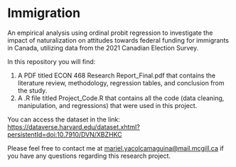 # Immigration
An empirical analysis using ordinal probit regression to investigate the impact of naturalization on attitudes towards federal funding for immigrants in Canada, utilizing data from the 2021 Canadian Election Survey.

In this repository you will find:
  1. A PDF titled ECON 468 Research Report_Final.pdf that contains the literature review, methodology, regression tables, and conclusion from the study.
  2. A .R file titled Project_Code.R that contains all the code (data cleaning, manipulation, and regressions) that were used in this project.

You can access the dataset in the link: 
https://dataverse.harvard.edu/dataset.xhtml?persistentId=doi:10.7910/DVN/XBZHKC

Please feel free to contact me at mariel.yacolcamaguina@mail.mcgill.ca if you have any questions regarding this research project. 
